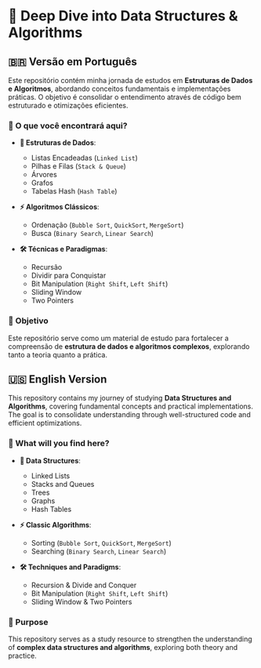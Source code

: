 # 🚀 Deep Dive into Data Structures & Algorithms  

## 🇧🇷 Versão em Português  

Este repositório contém minha jornada de estudos em **Estruturas de Dados e Algoritmos**, abordando conceitos fundamentais e implementações práticas. O objetivo é consolidar o entendimento através de código bem estruturado e otimizações eficientes.  

### 📌 O que você encontrará aqui?  

- **🔢 Estruturas de Dados**:  
  - Listas Encadeadas (`Linked List`)  
  - Pilhas e Filas (`Stack & Queue`)  
  - Árvores  
  - Grafos  
  - Tabelas Hash (`Hash Table`)  

- **⚡ Algoritmos Clássicos**:  
  - Ordenação (`Bubble Sort`, `QuickSort`, `MergeSort`)  
  - Busca (`Binary Search`, `Linear Search`)  

- **🛠️ Técnicas e Paradigmas**:  
  - Recursão
  - Dividir para Conquistar  
  - Bit Manipulation (`Right Shift`, `Left Shift`)  
  - Sliding Window
  - Two Pointers  

### 🎯 Objetivo  

Este repositório serve como um material de estudo para fortalecer a compreensão de **estrutura de dados e algoritmos complexos**, explorando tanto a teoria quanto a prática.


## 🇺🇸 English Version  

This repository contains my journey of studying **Data Structures and Algorithms**, covering fundamental concepts and practical implementations. The goal is to consolidate understanding through well-structured code and efficient optimizations.  

### 📌 What will you find here?  

- **🔢 Data Structures**:  
  - Linked Lists  
  - Stacks and Queues
  - Trees  
  - Graphs  
  - Hash Tables

- **⚡ Classic Algorithms**:  
  - Sorting (`Bubble Sort`, `QuickSort`, `MergeSort`)  
  - Searching (`Binary Search`, `Linear Search`)  

- **🛠️ Techniques and Paradigms**:  
  - Recursion & Divide and Conquer  
  - Bit Manipulation (`Right Shift`, `Left Shift`)  
  - Sliding Window & Two Pointers  

### 🎯 Purpose  

This repository serves as a study resource to strengthen the understanding of **complex data structures and algorithms**, exploring both theory and practice.  

